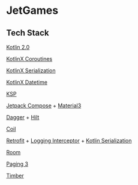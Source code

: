 JetGames
==========

## Tech Stack

[Kotlin 2.0](https://kotlinlang.org/docs/whatsnew20.html)

[KotlinX Coroutines](https://github.com/Kotlin/kotlinx.coroutines)

[KotlinX Serialization](https://github.com/Kotlin/kotlinx.serialization)

[KotlinX Datetime](https://github.com/Kotlin/kotlinx-datetime)

[KSP](https://github.com/google/ksp)

[Jetpack Compose](https://developer.android.com/compose) + [Material3](https://m3.material.io/)

[Dagger](https://dagger.dev/dev-guide/) + [Hilt](https://dagger.dev/hilt/)

[Coil](https://coil-kt.github.io/coil/)

[Retrofit](https://square.github.io/retrofit/) + [Logging Interceptor](https://github.com/square/okhttp/blob/master/okhttp-logging-interceptor/README.md) + [Kotlin Serialization](https://github.com/square/retrofit/tree/trunk/retrofit-converters/kotlinx-serialization)

[Room](https://developer.android.com/jetpack/androidx/releases/room)

[Paging 3](https://developer.android.com/topic/libraries/architecture/paging/v3-overview)

[Timber](https://github.com/JakeWharton/timber)
